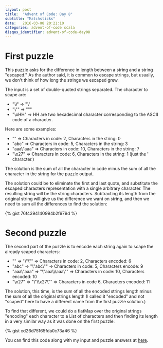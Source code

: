 ```yaml
---
layout: post
title:  "Advent of Code: Day 8"
subtitle: "Matchsticks"
date:   2016-03-08 20:21:10
categories: advent-of-code scala
disqus_identifier: advent-of-code-day08
---
```

# First puzzle
This puzzle asks for the difference in length between a string and a string "escaped." As the author said, it is common to escape strings, but usually, we don't think of how long the strings we escaped grew.

The input is a set of double-quoted strings separated. The character to scape are:

- "\\\\" => "\\"
- "\\"" => """
- "\\xHH" => HH are two hexadecimal character corresponding to the ASCII code of a character.

Here are some examples:

- "" => Characters in code: 2, Characters in the string: 0
- "abc" => Characters in code: 5, Characters in the string: 3
- "aaa\\"aaa" => Characters in code: 10, Characters in the string: 7
- "\x27" => Characters in code: 6, Characters in the string: 1 (just the ' character.)

The solution is the sum of all the character in code minus the sum of all the character in the string for the puzzle output.

The solution could be to eliminate the first and last quote, and substitute the escaped characters representation with a single arbitrary character. The resulting string will be the string characters. Subtracting its length from the original string will give us the difference we want on string, and then we need to sum all the differences to find the solution:

{% gist 76f4394140994b2f979d %}

# Second puzzle
The second part of the puzzle is to encode each string again to scape the already scaped characters:

- "" => "\\"\\\"" => Characters in code: 2, Characters encoded: 6
- "abc" => "\\"abc\\"" => Characters in code: 5, Characters encode: 9
- "aaa\\"aaa" => "\\"aaa\\\\\\aaa\\"" => Characters in code: 10, Characters encoded: 10
- "\x27" => "\\"\\\\x27\\"" => Characters in code 6, Characters encoded: 11

The solution, this time, is the sum of all the encoded strings length minus the sum of all the original strings length (I called it "encoded" and not "scaped" here to have a different name from the first puzzle solution.)

To find that different, we could do a flatMap over the original strings "encoding" each character to a List of characters and then finding its length in a very similar way as it was done on the first puzzle:

{% gist cd26d75165fda0c73a46 %}

You can find this code along with my input and puzzle answers at [here](https://github.com/darienmt/advent-of-code/blob/master/scala/src/main/scala/Day08.sc).

